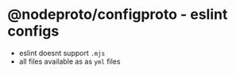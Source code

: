 # @nodeproto/configproto - eslint configs

- eslint doesnt support `.mjs`
- all files available as as `yml` files
